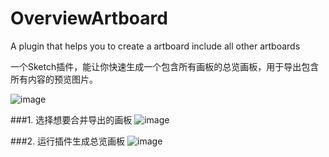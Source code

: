 # OverviewArtboard
A plugin that helps you to create a artboard include all other artboards

一个Sketch插件，能让你快速生成一个包含所有画板的总览画板，用于导出包含所有内容的预览图片。

![image](https://github.com/zhongerxin/OverviewArtboard/blob/master/Resource/title.png)

###1. 选择想要合并导出的画板
![image](https://github.com/zhongerxin/OverviewArtboard/blob/master/Resource/select%20artboards.png)

###2. 运行插件生成总览画板
![image](https://github.com/zhongerxin/OverviewArtboard/blob/master/Resource/create%20overview.png)

  
